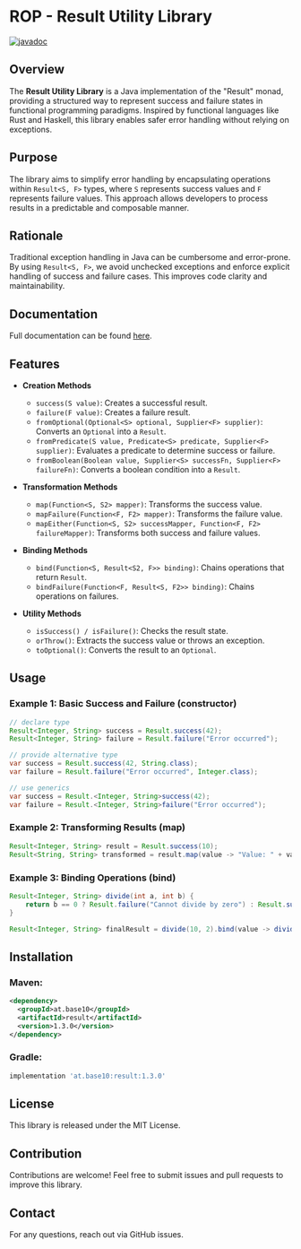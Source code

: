 # ROP - Result Utility Library
[![javadoc](https://javadoc.io/badge2/at.base10/result/javadoc.svg)](https://javadoc.io/doc/at.base10/result)
## Overview

The **Result Utility Library** is a Java implementation of 
the "Result" monad, providing a structured way to represent success 
and failure states in functional programming paradigms. 
Inspired by functional languages like Rust and Haskell, this library enables safer 
error handling without relying on exceptions.

## Purpose

The library aims to simplify error handling by encapsulating operations 
within `Result<S, F>` types, where `S` represents success values and `F` 
represents failure values. This approach allows developers to process results 
in a predictable and composable manner.

## Rationale

Traditional exception handling in Java can be cumbersome and error-prone. 
By using `Result<S, F>`, we avoid unchecked exceptions and enforce explicit 
handling of success and failure cases. This improves code clarity and maintainability.

## Documentation
Full documentation can be found [here](https://javadoc.io/doc/at.base10/result).

## Features

- **Creation Methods**

    - `success(S value)`: Creates a successful result.
    - `failure(F value)`: Creates a failure result.
    - `fromOptional(Optional<S> optional, Supplier<F> supplier)`: Converts an `Optional` into a `Result`.
    - `fromPredicate(S value, Predicate<S> predicate, Supplier<F> supplier)`: Evaluates a predicate to determine success or failure.
    - `fromBoolean(Boolean value, Supplier<S> successFn, Supplier<F> failureFn)`: Converts a boolean condition into a `Result`.

- **Transformation Methods**

    - `map(Function<S, S2> mapper)`: Transforms the success value.
    - `mapFailure(Function<F, F2> mapper)`: Transforms the failure value.
    - `mapEither(Function<S, S2> successMapper, Function<F, F2> failureMapper)`: Transforms both success and failure values.

- **Binding Methods**

    - `bind(Function<S, Result<S2, F>> binding)`: Chains operations that return `Result`.
    - `bindFailure(Function<F, Result<S, F2>> binding)`: Chains operations on failures.

- **Utility Methods**

    - `isSuccess() / isFailure()`: Checks the result state.
    - `orThrow()`: Extracts the success value or throws an exception.
    - `toOptional()`: Converts the result to an `Optional`.

## Usage

### Example 1: Basic Success and Failure (constructor)

```java
// declare type
Result<Integer, String> success = Result.success(42);
Result<Integer, String> failure = Result.failure("Error occurred");

// provide alternative type
var success = Result.success(42, String.class);
var failure = Result.failure("Error occurred", Integer.class);

// use generics
var success = Result.<Integer, String>success(42);
var failure = Result.<Integer, String>failure("Error occurred");
```

### Example 2: Transforming Results (map)

```java
Result<Integer, String> result = Result.success(10);
Result<String, String> transformed = result.map(value -> "Value: " + value);
```

### Example 3: Binding Operations (bind)

```java
Result<Integer, String> divide(int a, int b) {
    return b == 0 ? Result.failure("Cannot divide by zero") : Result.success(a / b);
}

Result<Integer, String> finalResult = divide(10, 2).bind(value -> divide(value, 2));
```

## Installation

### Maven:
```xml
<dependency>
  <groupId>at.base10</groupId>
  <artifactId>result</artifactId>
  <version>1.3.0</version>
</dependency>
```

### Gradle:
```groovy
implementation 'at.base10:result:1.3.0'
```

## License

This library is released under the MIT License.

## Contribution

Contributions are welcome! Feel free to submit issues and pull requests to improve this library.

## Contact

For any questions, reach out via GitHub issues.

